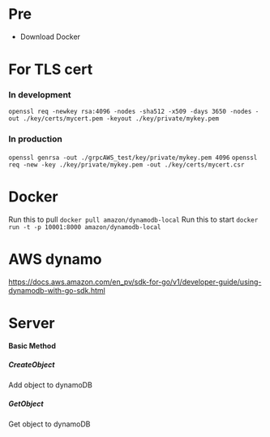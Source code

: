 # Pre
- Download Docker

# For TLS cert
### In development
`openssl req -newkey rsa:4096 -nodes -sha512 -x509 -days 3650 -nodes -out ./key/certs/mycert.pem -keyout ./key/private/mykey.pem`

### In production
`openssl genrsa -out ./grpcAWS_test/key/private/mykey.pem 4096`
`openssl req -new -key ./key/private/mykey.pem -out ./key/certs/mycert.csr`


# Docker 
Run this to pull
`docker pull amazon/dynamodb-local`
Run this to start
`docker run -t -p 10001:8000 amazon/dynamodb-local`

# AWS dynamo
https://docs.aws.amazon.com/en_pv/sdk-for-go/v1/developer-guide/using-dynamodb-with-go-sdk.html


# Server
#### Basic Method
##### CreateObject
Add object to dynamoDB
##### GetObject
Get object to dynamoDB